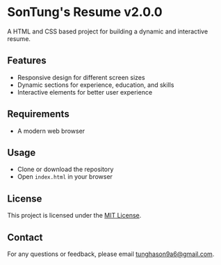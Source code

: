 # SonTung's Resume v2.0.0

A HTML and CSS based project for building a dynamic and interactive resume.

## Features

- Responsive design for different screen sizes
- Dynamic sections for experience, education, and skills
- Interactive elements for better user experience

## Requirements

- A modern web browser

## Usage

- Clone or download the repository
- Open `index.html` in your browser

## License

This project is licensed under the [MIT License](https://opensource.org/licenses/MIT).

## Contact

For any questions or feedback, please email [tunghason9a6@gmail.com](https://sontung0511.github.io/#contact).
